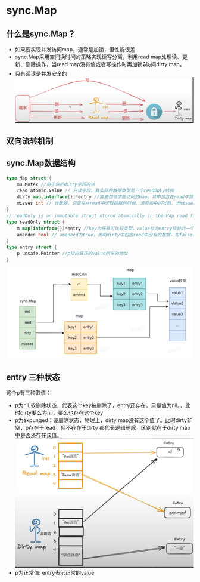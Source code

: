 # sync.Map
## 什么是sync.Map？
- 如果要实现并发访问map，通常是加锁，但性能很差
- sync.Map采用空间换时间的策略实现读写分离，利用read map处理读、更新、删除操作，当read map没有值或者写操作时再加锁🔒访问dirty map。
- 只有读读是并发安全的
![alt text](read_dirty_map.png)
## 双向流转机制

## sync.Map数据结构
```go
type Map struct {
    mu Mutex //用于保护dirty字段的锁
    read atomic.Value // 只读字段，其实际的数据类型是一个readOnLy结构
    dirty map[interface{}]*entry //需要加锁才能访问的map，其中包含在read中除了被expunged的元素和新加入的元素
    misses int // 计数器，记录在从read中读取数据的时候，没有命中的次数，当misses值等于dirty长度，dirty转变为read
}
// readOnly is an immutable struct stored atomically in the Map read field.
type readOnly struct {
    m map[interface{}]*entry //key为任意可比较类型，value位为entry指针的一个map
    amended bool // amended为true，表明dirty中包含read中没有的数据，为false表明dirty中的数据read中都存在
}
type entry struct {
    p unsafe.Pointer //p指向真正的value所在的地址
}
```
![alt text](syncmap_datastructure.png)
## entry 三种状态
这个p有三种取值：
- p为nil,软删除状态，代表这个key被删除了，entry还存在，只是值为nil。，此时dirty要么为nil，要么也存在这个key
- p为expunged：硬删除状态，物理上，dirty map没有这个值了。此时dirty非空，p存在于read，但不存在于dirty
都代表逻辑删除，区别就在于dirty map中是否还存在该值。
![alt text](example1.png)
- p为正常值: entry表示正常的value